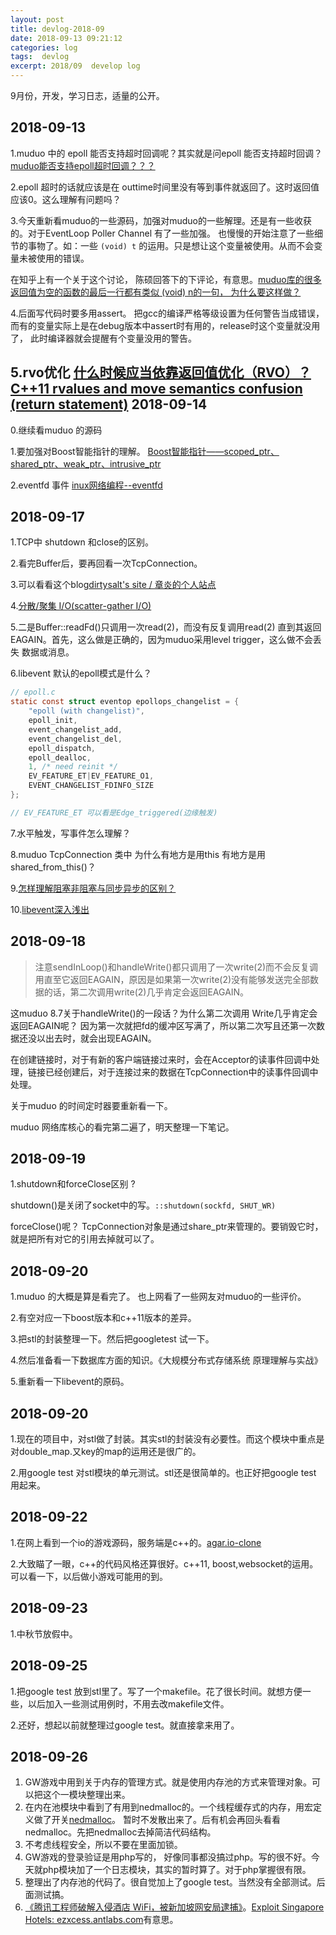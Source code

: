 ```yaml
---
layout: post
title: devlog-2018-09
date: 2018-09-13 09:21:12
categories: log
tags:  devlog
excerpt: 2018/09  develop log
---
```


9月份，开发，学习日志，适量的公开。 

2018-09-13
------

1.muduo 中的 epoll 能否支持超时回调呢？其实就是问epoll 能否支持超时回调？[muduo能否支持epoll超时回调？？？](https://github.com/chenshuo/muduo/issues/337)

2.epoll 超时的话就应该是在 outtime时间里没有等到事件就返回了。这时返回值应该0。这么理解有问题吗？

3.今天重新看muduo的一些源码，加强对muduo的一些解理。还是有一些收获的。对于EventLoop Poller Channel 有了一些加强。
  也慢慢的开始注意了一些细节的事物了。如：一些 `(void) t` 的运用。只是想让这个变量被使用。从而不会变量未被使用的错误。
 
 在知乎上有一个关于这个讨论， 陈硕回答下的下评论，有意思。[muduo库的很多返回值为空的函数的最后一行都有类似 (void) n的一句， 为什么要这样做？](https://www.zhihu.com/question/24311085)

4.后面写代码时要多用assert。 把gcc的编译严格等级设置为任何警告当成错误，而有的变量实际上是在debug版本中assert时有用的，release时这个变量就没用了， 此时编译器就会提醒有个变量没用的警告。

5.rvo优化  [什么时候应当依靠返回值优化（RVO）？](https://www.zhihu.com/question/27000013)
[C++11 rvalues and move semantics confusion (return statement)](https://stackoverflow.com/questions/4986673/c11-rvalues-and-move-semantics-confusion-return-statement?lq=1)
 2018-09-14
------

0.继续看muduo 的源码

1.要加强对Boost智能指针的理解。 [Boost智能指针——scoped_ptr、shared_ptr、weak_ptr、intrusive_ptr](https://blog.csdn.net/yockie/article/details/8840205)

2.eventfd 事件 [inux网络编程--eventfd](https://blog.csdn.net/majianfei1023/article/details/51199702)

2018-09-17
------

1.TCP中 shutdown 和close的区别。

2.看完Buffer后，要再回看一次TcpConnection。

3.可以看看这个blog[dirtysalt's site / 章炎的个人站点](https://dirtysalt.github.io/html/index.html)

4.[分散/聚集 I/O(scatter-gather I/O)](https://blog.csdn.net/u012432778/article/details/47323805)

5.二是Buffer::readFd()只调用一次read(2)，而没有反复调用read(2) 直到其返回EAGAIN。首先，这么做是正确的，因为muduo采用level trigger，这么做不会丢失 数据或消息。

6.libevent 默认的epoll模式是什么？
```c
// epoll.c 
static const struct eventop epollops_changelist = {
	"epoll (with changelist)",
	epoll_init,
	event_changelist_add,
	event_changelist_del,
	epoll_dispatch,
	epoll_dealloc,
	1, /* need reinit */
	EV_FEATURE_ET|EV_FEATURE_O1,
	EVENT_CHANGELIST_FDINFO_SIZE
};

// EV_FEATURE_ET 可以看是Edge_triggered(边缘触发)
```
7.水平触发，写事件怎么理解？

8.muduo TcpConnection 类中 为什么有地方是用this 有地方是用shared_from_this()？

9.[怎样理解阻塞非阻塞与同步异步的区别？](https://www.zhihu.com/question/19732473/answer/26091478)

10.[libevent深入浅出](https://aceld.gitbooks.io/libevent/content/)

2018-09-18
------

>注意sendInLoop()和handleWrite()都只调用了一次write(2)而不会反复调用直至它返回EAGAIN，原因是如果第一次write(2)没有能够发送完全部数据的话，第二次调用write(2)几乎肯定会返回EAGAIN。

这muduo 8.7关于handleWrite()的一段话？为什么第二次调用 Write几乎肯定会返回EAGAIN呢？ 因为第一次就把fd的缓冲区写满了，所以第二次写且还第一次数据还没以出去时，就会出现EAGAIN。

在创建链接时，对于有新的客户端链接过来时，会在Acceptor的读事件回调中处理，链接已经创建后，对于连接过来的数据在TcpConnection中的读事件回调中处理。 

关于muduo 的时间定时器要重新看一下。

muduo 网络库核心的看完第二遍了，明天整理一下笔记。

2018-09-19
------

1.shutdown和forceClose区别 ?

shutdown()是关闭了socket中的写。`::shutdown(sockfd, SHUT_WR)`

forceClose()呢？ TcpConnection对象是通过share_ptr来管理的。要销毁它时，就是把所有对它的引用去掉就可以了。

2018-09-20
------

1.muduo 的大概是算是看完了。 也上网看了一些网友对muduo的一些评价。 

2.有空对应一下boost版本和c++11版本的差异。

3.把stl的封装整理一下。然后把googletest 试一下。

4.然后准备看一下数据库方面的知识。《大规模分布式存储系统 原理理解与实战》

5.重新看一下libevent的原码。


2018-09-20
------

1.现在的项目中，对stl做了封装。其实stl的封装没有必要性。而这个模块中重点是对double_map.又key的map的运用还是很广的。

2.用google test 对stl模块的单元测试。stl还是很简单的。也正好把google test 用起来。

2018-09-22
------

1.在网上看到一个io的游戏源码，服务端是c++的。[agar.io-clone](https://github.com/WaeCo/agar.io-clone)  

2.大致瞄了一眼，c++的代码风格还算很好。c++11, boost,websocket的运用。可以看一下，以后做小游戏可能用的到。

2018-09-23
------

1.中秋节放假中。

2018-09-25
------

1.把google test 放到stl里了。写了一个makefile。花了很长时间。就想方便一些，以后加入一些测试用例时，不用去改makefile文件。

2.还好，想起以前就整理过google test。就直接拿来用了。

2018-09-26
------

1. GW游戏中用到关于内存的管理方式。就是使用内存池的方式来管理对象。可以把这个一模块整理出来。 
2. 在内在池模块中看到了有用到nedmalloc的。一个线程缓存式的内存，用宏定义做了开关[nedmalloc](http://www.nedprod.com/programs/portable/nedmalloc/)。
   暂时不发散出来了。后有机会再回头看看nedmalloc。先把nedmalloc去掉简洁代码结构。
3. 不考虑线程安全，所以不要在里面加锁。
4. GW游戏的登录验证是用php写的， 好像同事都没搞过php。写的很不好。今天就php模块加了一个日志模块，其实的暂时算了。对于php掌握很有限。
5. 整理出了内存池的代码了。很自觉加上了google test。当然没有全部测试。后面测试搞。
6. [《腾讯工程师破解入侵酒店 WiFi，被新加坡网安局逮捕》](https://mp.weixin.qq.com/s/m2YiRyzNSzi9NpWr9ODrwg)。[Exploit Singapore Hotels: ezxcess.antlabs.com](https://hk.saowen.com/a/6e3d908180fb701992fb60035e2a9fcdf8b1b52268516ae75882add040bd39d1)有意思。